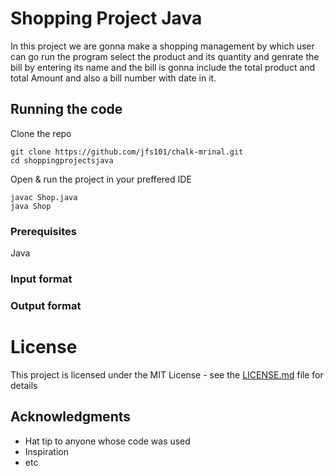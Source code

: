 # Shopping Project Java
In this project we are gonna make a shopping management by which user can go run the program select the product and its quantity and genrate the bill by entering its name and the bill is gonna include the total product and total Amount and also a bill number with date in it.

## Running the code
Clone the repo
~~~
git clone https://github.com/jfs101/chalk-mrinal.git
cd shoppingprojectsjava
~~~
Open & run the project in your preffered IDE
~~~
javac Shop.java
java Shop
~~~
### Prerequisites
Java
### Input format

### Output format

# License

This project is licensed under the MIT License - see the [LICENSE.md](LICENSE.md) file for details

## Acknowledgments

* Hat tip to anyone whose code was used
* Inspiration
* etc

